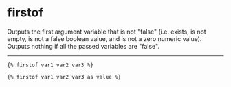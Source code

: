 # firstof

Outputs the first argument variable that is not "false" (i.e. exists, is not empty, is not a false boolean value, and is not a zero numeric value). Outputs nothing if all the passed variables are "false".

---

```htmldjango
{% firstof var1 var2 var3 %}

{% firstof var1 var2 var3 as value %}
```
